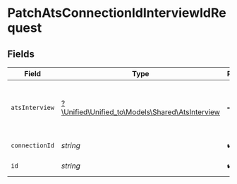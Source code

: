 # PatchAtsConnectionIdInterviewIdRequest


## Fields

| Field                                                                                  | Type                                                                                   | Required                                                                               | Description                                                                            |
| -------------------------------------------------------------------------------------- | -------------------------------------------------------------------------------------- | -------------------------------------------------------------------------------------- | -------------------------------------------------------------------------------------- |
| `atsInterview`                                                                         | [?\Unified\Unified_to\Models\Shared\AtsInterview](../../models/shared/AtsInterview.md) | :heavy_minus_sign:                                                                     | An interview between a candidate for a specific job                                    |
| `connectionId`                                                                         | *string*                                                                               | :heavy_check_mark:                                                                     | ID of the connection                                                                   |
| `id`                                                                                   | *string*                                                                               | :heavy_check_mark:                                                                     | ID of the Interview                                                                    |
